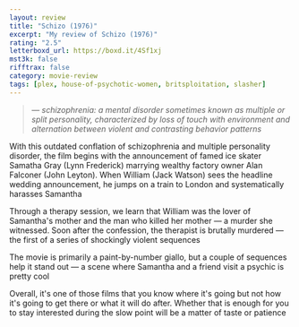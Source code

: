 ```yaml
---
layout: review
title: "Schizo (1976)"
excerpt: "My review of Schizo (1976)"
rating: "2.5"
letterboxd_url: https://boxd.it/4Sf1xj
mst3k: false
rifftrax: false
category: movie-review
tags: [plex, house-of-psychotic-women, britsploitation, slasher]
---
```


<blockquote><i>— schizophrenia: a mental disorder sometimes known as multiple or split personality, characterized by loss of touch with environment and alternation between violent and contrasting behavior patterns</i></blockquote>
With this outdated conflation of schizophrenia and multiple personality disorder, the film begins with the announcement of famed ice skater Samatha Gray (Lynn Frederick) marrying wealthy factory owner Alan Falconer (John Leyton). When William (Jack Watson) sees the headline wedding announcement, he jumps on a train to London and systematically harasses Samantha

Through a therapy session, we learn that William was the lover of Samantha's mother and the man who killed her mother — a murder she witnessed. Soon after the confession, the therapist is brutally murdered — the first of a series of shockingly violent sequences

The movie is primarily a paint-by-number giallo, but a couple of sequences help it stand out — a scene where Samantha and a friend visit a psychic is pretty cool

Overall, it's one of those films that you know where it's going but not how it's going to get there or what it will do after. Whether that is enough for you to stay interested during the slow point will be a matter of taste or patience
